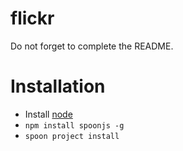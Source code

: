 # flickr

Do not forget to complete the README.

# Installation

- Install [node](http://nodejs.org)
- `npm install spoonjs -g`
- `spoon project install`